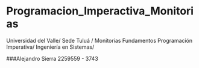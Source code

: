 # Programacion_Imperactiva_Monitorias
Universidad del Valle/ Sede Tuluá / Monitorias Fundamentos  Programación Imperativa/ Ingeniería en Sistemas/

###Alejandro Sierra 2259559 - 3743
